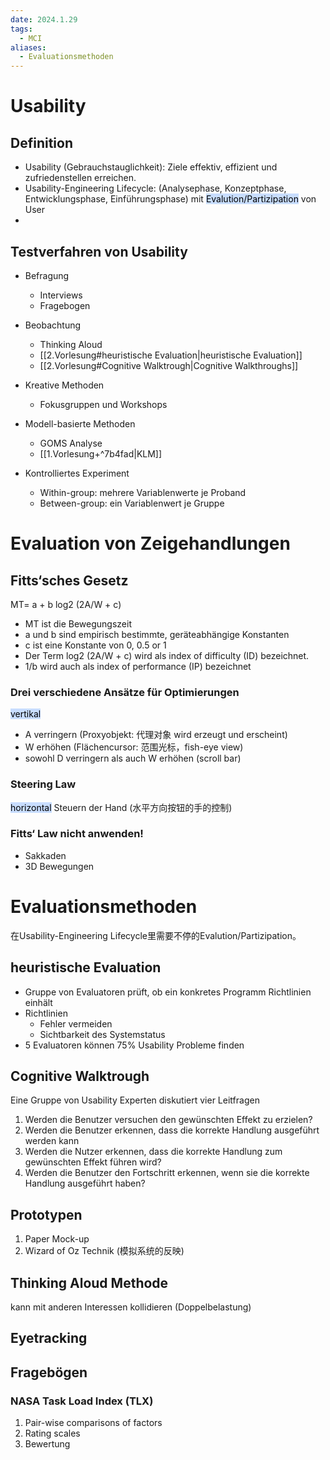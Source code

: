 ```yaml
---
date: 2024.1.29
tags:
  - MCI
aliases:
  - Evaluationsmethoden
---
```



# Usability

## Definition

- Usability (Gebrauchstauglichkeit): Ziele effektiv, effizient und zufriedenstellen erreichen.
- Usability-Engineering Lifecycle: (Analysephase, Konzeptphase, Entwicklungsphase, Einführungsphase) mit <mark style="background: #ADCCFFA6;">Evalution/Partizipation</mark> von User
- 
## Testverfahren von Usability

- Befragung
	- Interviews
	- Fragebogen
- Beobachtung
	- Thinking Aloud
	- [[2.Vorlesung#heuristische Evaluation|heuristische Evaluation]]
	- [[2.Vorlesung#Cognitive Walktrough|Cognitive Walkthroughs]]
- Kreative Methoden
	- Fokusgruppen und Workshops
- Modell-basierte Methoden 
	- GOMS Analyse
	- [[1.Vorlesung+^7b4fad|KLM]]

- Kontrolliertes Experiment
	- Within-group: mehrere Variablenwerte je Proband
	- Between-group: ein Variablenwert je Gruppe












	


# Evaluation von Zeigehandlungen

## Fitts‘sches Gesetz

MT= a + b log2 (2A/W + c)
- MT ist die Bewegungszeit
- a und b sind empirisch bestimmte, geräteabhängige Konstanten
- c ist eine Konstante von 0, 0.5 or 1
- Der Term log2 (2A/W + c) wird als index of difficulty (ID) bezeichnet.
- 1/b wird auch als index of performance (IP) bezeichnet

### Drei verschiedene Ansätze für Optimierungen
<mark style="background: #ADCCFFA6;">vertikal</mark>
- A verringern (Proxyobjekt: 代理对象 wird erzeugt und erscheint)
- W erhöhen (Flächencursor: 范围光标，fish-eye view)
- sowohl D verringern als auch W erhöhen (scroll bar)

### Steering Law
<mark style="background: #ADCCFFA6;">horizontal</mark>
Steuern der Hand (水平方向按钮的手的控制)


### Fitts‘ Law nicht anwenden!
- Sakkaden
- 3D Bewegungen

# Evaluationsmethoden

在Usability-Engineering Lifecycle里需要不停的Evalution/Partizipation。

## heuristische Evaluation

- Gruppe von Evaluatoren prüft, ob ein konkretes Programm Richtlinien einhält
- Richtlinien
	- Fehler vermeiden
	- Sichtbarkeit des Systemstatus
- 5 Evaluatoren können 75% Usability Probleme finden


## Cognitive Walktrough

Eine Gruppe von Usability Experten diskutiert vier Leitfragen
1. Werden die Benutzer versuchen den gewünschten Effekt zu erzielen?
2. Werden die Benutzer erkennen, dass die korrekte Handlung ausgeführt werden kann
3. Werden die Nutzer erkennen, dass die korrekte Handlung zum gewünschten Effekt führen wird?
4. Werden die Benutzer den Fortschritt erkennen, wenn sie die korrekte Handlung ausgeführt haben?


## Prototypen

1. Paper Mock-up
2. Wizard of Oz Technik (模拟系统的反映)



## Thinking Aloud Methode

kann mit anderen Interessen kollidieren (Doppelbelastung)

## Eyetracking


## Fragebögen

### NASA Task Load Index (TLX)

1. Pair-wise comparisons of factors
2. Rating scales
3. Bewertung





































































